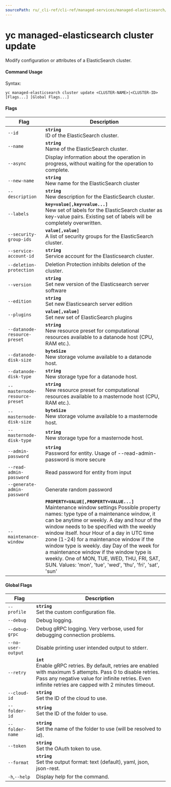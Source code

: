 ```yaml
---
sourcePath: ru/_cli-ref/cli-ref/managed-services/managed-elasticsearch/cluster/update.md
---
```

# yc managed-elasticsearch cluster update

Modify configuration or attributes of a ElasticSearch cluster.

#### Command Usage

Syntax: 

`yc managed-elasticsearch cluster update <CLUSTER-NAME>|<CLUSTER-ID> [Flags...] [Global Flags...]`

#### Flags

| Flag | Description |
|----|----|
|`--id`|<b>`string`</b><br/> ID of the ElasticSearch cluster.|
|`--name`|<b>`string`</b><br/> Name of the ElasticSearch cluster.|
|`--async`| Display information about the operation in progress, without waiting for the operation to complete.|
|`--new-name`|<b>`string`</b><br/> New name for the ElasticSearch cluster|
|`--description`|<b>`string`</b><br/> New description for the ElasticSearch cluster.|
|`--labels`|<b>`key=value[,key=value...]`</b><br/> New set of labels for the ElasticSearch cluster as key-value pairs. Existing set of labels will be completely overwritten.|
|`--security-group-ids`|<b>`value[,value]`</b><br/> A list of security groups for the ElasticSearch cluster.|
|`--service-account-id`|<b>`string`</b><br/> Service account for the Elasticsearch cluster.|
|`--deletion-protection`| Deletion Protection inhibits deletion of the cluster.|
|`--version`|<b>`string`</b><br/> Set new version of the Elasticsearch server software|
|`--edition`|<b>`string`</b><br/> Set new Elasticsearch server edition|
|`--plugins`|<b>`value[,value]`</b><br/> Set new set of ElasticSearch plugins|
|`--datanode-resource-preset`|<b>`string`</b><br/> New resource preset for computational resources available to a datanode host (CPU, RAM etc.).|
|`--datanode-disk-size`|<b>`byteSize`</b><br/> New storage volume available to a datanode host.|
|`--datanode-disk-type`|<b>`string`</b><br/> New storage type for a datanode host.|
|`--masternode-resource-preset`|<b>`string`</b><br/> New resource preset for computational resources available to a masternode host (CPU, RAM etc.).|
|`--masternode-disk-size`|<b>`byteSize`</b><br/> New storage volume available to a masternode host.|
|`--masternode-disk-type`|<b>`string`</b><br/> New storage type for a masternode host.|
|`--admin-password`|<b>`string`</b><br/> Password for entity. Usage of --read-admin-password is more secure|
|`--read-admin-password`| Read password for entity from input|
|`--generate-admin-password`| Generate random password|
|`--maintenance-window`|<b>`PROPERTY=VALUE[,PROPERTY=VALUE...]`</b><br/> Maintenance window settings  Possible property names:  type type of a maintenance window, it can be anytime or weekly. A day and hour of the window needs to be specified with the weekly window itself.  hour Hour of a day in UTC time zone (1-24) for a maintenance window if the window type is weekly.  day Day of the week for a maintenance window if the window type is weekly. One of MON, TUE, WED, THU, FRI, SAT, SUN. Values: 'mon', 'tue', 'wed', 'thu', 'fri', 'sat', 'sun'|

#### Global Flags

| Flag | Description |
|----|----|
|`--profile`|<b>`string`</b><br/>Set the custom configuration file.|
|`--debug`|Debug logging.|
|`--debug-grpc`|Debug gRPC logging. Very verbose, used for debugging connection problems.|
|`--no-user-output`|Disable printing user intended output to stderr.|
|`--retry`|<b>`int`</b><br/>Enable gRPC retries. By default, retries are enabled with maximum 5 attempts. Pass 0 to disable retries. Pass any negative value for infinite retries. Even infinite retries are capped with 2 minutes timeout.|
|`--cloud-id`|<b>`string`</b><br/>Set the ID of the cloud to use.|
|`--folder-id`|<b>`string`</b><br/>Set the ID of the folder to use.|
|`--folder-name`|<b>`string`</b><br/>Set the name of the folder to use (will be resolved to id).|
|`--token`|<b>`string`</b><br/>Set the OAuth token to use.|
|`--format`|<b>`string`</b><br/>Set the output format: text (default), yaml, json, json-rest.|
|`-h`,`--help`|Display help for the command.|
